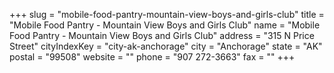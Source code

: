 +++
slug = "mobile-food-pantry-mountain-view-boys-and-girls-club"
title = "Mobile Food Pantry - Mountain View Boys and Girls Club"
name = "Mobile Food Pantry - Mountain View Boys and Girls Club"
address = "315 N Price Street"
cityIndexKey = "city-ak-anchorage"
city = "Anchorage"
state = "AK"
postal = "99508"
website = ""
phone = "907 272-3663"
fax = ""
+++
